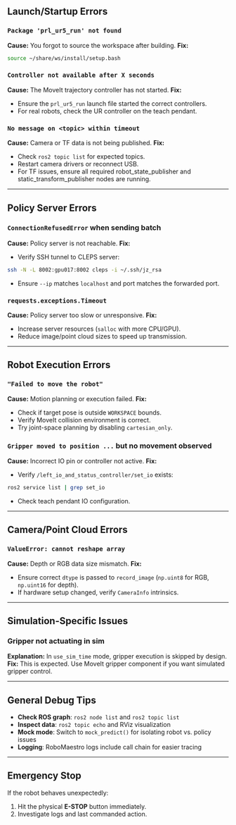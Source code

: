 ## Launch/Startup Errors

### `Package 'prl_ur5_run' not found`
**Cause:** You forgot to source the workspace after building.
**Fix:**
```bash
source ~/share/ws/install/setup.bash
```

### `Controller not available after X seconds`
**Cause:** The MoveIt trajectory controller has not started.
**Fix:**
- Ensure the `prl_ur5_run` launch file started the correct controllers.
- For real robots, check the UR controller on the teach pendant.

### `No message on <topic> within timeout`
**Cause:** Camera or TF data is not being published.
**Fix:**
- Check `ros2 topic list` for expected topics.
- Restart camera drivers or reconnect USB.
- For TF issues, ensure all required robot_state_publisher and static_transform_publisher nodes are running.

---

## Policy Server Errors

### `ConnectionRefusedError` when sending batch
**Cause:** Policy server is not reachable.
**Fix:**
- Verify SSH tunnel to CLEPS server:
```bash
ssh -N -L 8002:gpu017:8002 cleps -i ~/.ssh/jz_rsa
```
- Ensure `--ip` matches `localhost` and port matches the forwarded port.

### `requests.exceptions.Timeout`
**Cause:** Policy server too slow or unresponsive.
**Fix:**
- Increase server resources (`salloc` with more CPU/GPU).
- Reduce image/point cloud sizes to speed up transmission.

---

## Robot Execution Errors

### `"Failed to move the robot"`
**Cause:** Motion planning or execution failed.
**Fix:**
- Check if target pose is outside `WORKSPACE` bounds.
- Verify MoveIt collision environment is correct.
- Try joint-space planning by disabling `cartesian_only`.

### `Gripper moved to position ...` but no movement observed
**Cause:** Incorrect IO pin or controller not active.
**Fix:**
- Verify `/left_io_and_status_controller/set_io` exists:
```bash
ros2 service list | grep set_io
```
- Check teach pendant IO configuration.

---

## Camera/Point Cloud Errors

### `ValueError: cannot reshape array`
**Cause:** Depth or RGB data size mismatch.
**Fix:**
- Ensure correct `dtype` is passed to `record_image` (`np.uint8` for RGB, `np.uint16` for depth).
- If hardware setup changed, verify `CameraInfo` intrinsics.

---

## Simulation-Specific Issues

### Gripper not actuating in sim
**Explanation:** In `use_sim_time` mode, gripper execution is skipped by design.
**Fix:** This is expected. Use MoveIt gripper component if you want simulated gripper control.

---

## General Debug Tips

- **Check ROS graph**: `ros2 node list` and `ros2 topic list`
- **Inspect data**: `ros2 topic echo` and RViz visualization
- **Mock mode**: Switch to `mock_predict()` for isolating robot vs. policy issues
- **Logging**: RoboMaestro logs include call chain for easier tracing

---

## Emergency Stop
If the robot behaves unexpectedly:
1. Hit the physical **E-STOP** button immediately.
2. Investigate logs and last commanded action.